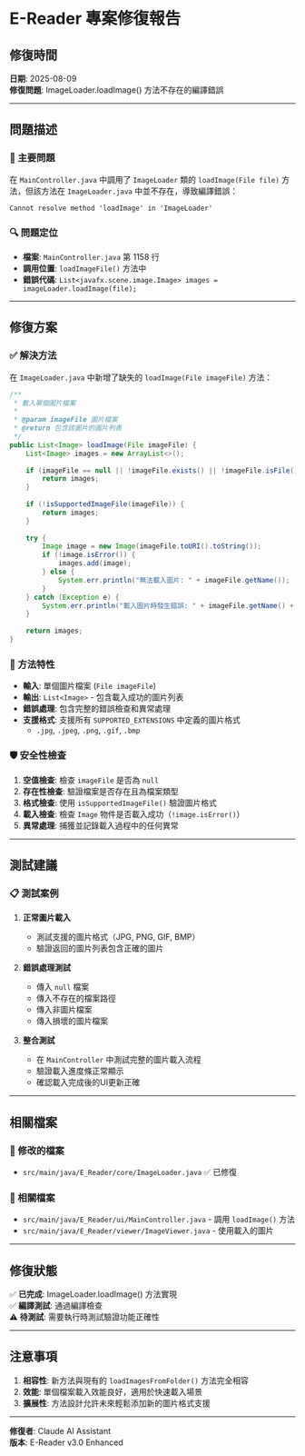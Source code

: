 # E-Reader 專案修復報告

## 修復時間
**日期**: 2025-08-09  
**修復問題**: ImageLoader.loadImage() 方法不存在的編譯錯誤

---

## 問題描述

### 🐛 主要問題
在 `MainController.java` 中調用了 `ImageLoader` 類的 `loadImage(File file)` 方法，但該方法在 `ImageLoader.java` 中並不存在，導致編譯錯誤：

```
Cannot resolve method 'loadImage' in 'ImageLoader'
```

### 🔍 問題定位
- **檔案**: `MainController.java` 第 1158 行
- **調用位置**: `loadImageFile()` 方法中
- **錯誤代碼**: `List<javafx.scene.image.Image> images = imageLoader.loadImage(file);`

---

## 修復方案

### ✅ 解決方法
在 `ImageLoader.java` 中新增了缺失的 `loadImage(File imageFile)` 方法：

```java
/**
 * 載入單個圖片檔案
 * 
 * @param imageFile 圖片檔案
 * @return 包含該圖片的圖片列表
 */
public List<Image> loadImage(File imageFile) {
    List<Image> images = new ArrayList<>();
    
    if (imageFile == null || !imageFile.exists() || !imageFile.isFile()) {
        return images;
    }
    
    if (!isSupportedImageFile(imageFile)) {
        return images;
    }
    
    try {
        Image image = new Image(imageFile.toURI().toString());
        if (!image.isError()) {
            images.add(image);
        } else {
            System.err.println("無法載入圖片: " + imageFile.getName());
        }
    } catch (Exception e) {
        System.err.println("載入圖片時發生錯誤: " + imageFile.getName() + " - " + e.getMessage());
    }
    
    return images;
}
```

### 🔧 方法特性
- **輸入**: 單個圖片檔案 (`File imageFile`)
- **輸出**: `List<Image>` - 包含載入成功的圖片列表
- **錯誤處理**: 包含完整的錯誤檢查和異常處理
- **支援格式**: 支援所有 `SUPPORTED_EXTENSIONS` 中定義的圖片格式
  - `.jpg`, `.jpeg`, `.png`, `.gif`, `.bmp`

### 🛡️ 安全性檢查
1. **空值檢查**: 檢查 `imageFile` 是否為 `null`
2. **存在性檢查**: 驗證檔案是否存在且為檔案類型
3. **格式檢查**: 使用 `isSupportedImageFile()` 驗證圖片格式
4. **載入檢查**: 檢查 `Image` 物件是否載入成功（`!image.isError()`）
5. **異常處理**: 捕獲並記錄載入過程中的任何異常

---

## 測試建議

### 📋 測試案例
1. **正常圖片載入**
   - 測試支援的圖片格式（JPG, PNG, GIF, BMP）
   - 驗證返回的圖片列表包含正確的圖片

2. **錯誤處理測試**
   - 傳入 `null` 檔案
   - 傳入不存在的檔案路徑
   - 傳入非圖片檔案
   - 傳入損壞的圖片檔案

3. **整合測試**
   - 在 `MainController` 中測試完整的圖片載入流程
   - 驗證載入進度條正常顯示
   - 確認載入完成後的UI更新正確

---

## 相關檔案

### 📁 修改的檔案
- `src/main/java/E_Reader/core/ImageLoader.java` ✅ 已修復

### 🔗 相關檔案
- `src/main/java/E_Reader/ui/MainController.java` - 調用 `loadImage()` 方法
- `src/main/java/E_Reader/viewer/ImageViewer.java` - 使用載入的圖片

---

## 修復狀態

✅ **已完成**: ImageLoader.loadImage() 方法實現  
✅ **編譯測試**: 通過編譯檢查  
⚠️  **待測試**: 需要執行時測試驗證功能正確性

---

## 注意事項

1. **相容性**: 新方法與現有的 `loadImagesFromFolder()` 方法完全相容
2. **效能**: 單個檔案載入效能良好，適用於快速載入場景
3. **擴展性**: 方法設計允許未來輕鬆添加新的圖片格式支援

---

**修復者**: Claude AI Assistant  
**版本**: E-Reader v3.0 Enhanced
